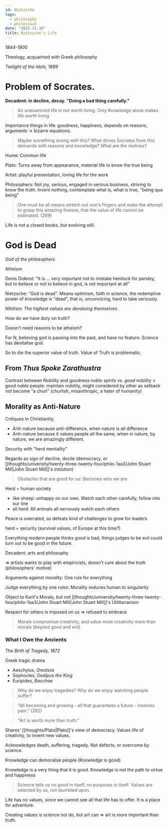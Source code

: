 ```yaml
---
id: Nietzsche
tags:
  - philosophy
  - philos1aa3
date: "2023-11-30"
title: Nietzsche's Life
---
```


_1844-1900_

Theology, acquainted with Greek philosophy

_Twilight of the Idols, 1889_

# Problem of Socrates.

**Decadent: in decline, decay. "Doing a bad thing carefully."**

> An unexamined life is not worth living. Only Knowledge alone makes life worth living

Importance things in life: goodness, happiness, depends on reasons, arguments
-> bizarre equations.

> Maybe something wrong with this? What drives Socrates from this demands with reasons and knowledge? What are the motives?

Hume: Common life

Plato: Turns away from appearance, material life to know the true being

Artist: playful presentation, loving life for the work

Philosophers: Not joy, serious, engaged in serious business, striving to know the truth. Invent nothing, contemplate what is, what is true, "being qua being"

> One must be all means stretch out one's fingers and make the attempt to grasp this amazing finesse, that the value of life cannot be estimated. (269)

Life is not a closed books, but evolving still.

# God is Dead

_God of the philosophers_

Atheism

Denis Diderot: "It is ... very important not to mistake hemlock for parsley; but to believe or not to believe in god, is not important at all"

Nietzsche: "God is dead". Means optimism, faith in science, the redemptive power of knowledge is "dead", that is, unconvicing, hard to take seriously.

_Nihilism: The highest values are devaluing themselves_

How do we have duty on truth?

Doesn't need reasons to be atheism?

For N, believing god is passing into the past, and have no feature. Science has devitalise god.

So to die the superior value of truth. Value of Truth is problematic.

## From _Thus Spoke Zarathustra_

Contrast between Nobility and goodness
_noble spirits vs. good_
nobility > good
noble people: maintain nobility, might considered by other as setback
not become "a churl" (churlish, misanthropic, a hater of humanity)

## Morality as Anti-Nature

Critiques in Christianity,

- Anti-nature because anti-difference, when nature is all difference
- Anti-nature because it values people all the same, when in nature, by nature, we are amazingly different.

Security with "herd mentality"

Regards as sign of decline, docile (democracy, or [[thoughts/university/twenty-three-twenty-four/philo-1aa3/John Stuart Mill|John Stuart Mill]]'s instution)

> Obstacles that are good for us: Becomes who we are

Herd = human society

- like sheep: unhappy on our own. Watch each other carefully, follow into our line
- all herd: All animals all nervously watch each others

Peace is overrated, as defeats kind of challenges to grow for leaders

herd = security (survival values, of Europe at this time?)

Everything modern people thinks good is bad, things judges to be evil could turn out to be good in the future.

Decadent: arts and philosophy

=> artists wants to play with empiricists, doesn't care about the truth (philosophers' motive)

Arguments against morality: One rule for everything

Judge everything by one rules: Morality reduces human to singularity

Object to Kant's Morals, but not [[thoughts/university/twenty-three-twenty-four/philo-1aa3/John Stuart Mill|John Stuart Mill]]'s Utilitarianism

Respect for others is imposed on us => refused to embrace

> Morals compromise creativity, and value more creativity more than morals (beyond good and evil)

### What I Owe the Ancients

_The Birth of Tragedy, 1872_

Greek tragic drama

- Aeschylus, _Oresteia_
- Sophocles, _Oedipus the King_
- Euripides, _Bacchae_

> Why do we enjoy tragedies? Why do we enjoy watching people suffer?

> "All becoming and growing - all that guarantees a future - involves pain." (282)

> "Art is worth more than truth."

Shares' [[thoughts/Plato|Plato]]'s view of democracy. Values life of creativity, to invent new values.

Acknowledges death, suffering, tragedy. Not defects, or overcome by science.

Knowledge can demoralise people (Knowledge is good)

Knowledge is a very thing that it is good. Knowledge is not the path to virtue and happiness

> Science tells us no good in itself, no purposes in itself. Values are selected by us, not stumbled upon.

Life has no values, since we cannot see all that life has to offer. It is a place for adventure.

Creating values is science not do, but art can => art is more important than truth.
